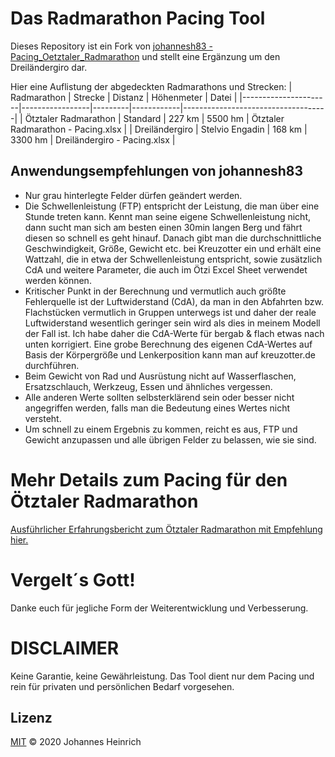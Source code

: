 # Das Radmarathon Pacing Tool

Dieses Repository ist ein Fork von [johannesh83 - Pacing_Oetztaler_Radmarathon](https://github.com/johannesh83/Pacing_Oetztaler_Radmarathon) und stellt eine Ergänzung um den Dreiländergiro dar.

Hier eine Auflistung der abgedeckten Radmarathons und Strecken:
| Radmarathon          | Strecke         | Distanz | Höhenmeter | Datei                              |
|----------------------|-----------------|---------|------------|------------------------------------|
| Ötztaler Radmarathon | Standard        | 227 km  | 5500 hm    | Ötztaler Radmarathon - Pacing.xlsx |
| Dreiländergiro       | Stelvio Engadin | 168 km  | 3300 hm    | Dreiländergiro - Pacing.xlsx       |


## Anwendungsempfehlungen von johannesh83

- Nur grau hinterlegte Felder dürfen geändert werden.
- Die Schwellenleistung (FTP) entspricht der Leistung, die man über eine Stunde treten kann. Kennt man seine eigene Schwellenleistung nicht, dann sucht man sich am besten einen 30min langen Berg und fährt diesen so schnell es geht hinauf. Danach gibt man die durchschnittliche Geschwindigkeit, Größe, Gewicht etc. bei Kreuzotter ein und erhält eine Wattzahl, die in etwa der Schwellenleistung entspricht, sowie zusätzlich CdA und weitere Parameter, die auch im Ötzi Excel Sheet verwendet werden können.
- Kritischer Punkt in der Berechnung und vermutlich auch größte Fehlerquelle ist der Luftwiderstand (CdA), da man in den Abfahrten bzw. Flachstücken vermutlich in Gruppen unterwegs ist und daher der reale Luftwiderstand wesentlich geringer sein wird als dies in meinem Modell der Fall ist. Ich habe daher die CdA-Werte für bergab & flach etwas nach unten korrigiert. Eine grobe Berechnung des eigenen CdA-Wertes auf Basis der Körpergröße und Lenkerposition kann man auf kreuzotter.de durchführen.
- Beim Gewicht von Rad und Ausrüstung nicht auf Wasserflaschen, Ersatzschlauch, Werkzeug, Essen und ähnliches vergessen.
- Alle anderen Werte sollten selbsterklärend sein oder besser nicht angegriffen werden, falls man die Bedeutung eines Wertes nicht versteht.
- Um schnell zu einem Ergebnis zu kommen, reicht es aus, FTP und Gewicht anzupassen und alle übrigen Felder zu belassen, wie sie sind.

# Mehr Details zum Pacing für den Ötztaler Radmarathon
[Ausführlicher Erfahrungsbericht zum Ötztaler Radmarathon mit Empfehlung hier.](https://www.johannesheinrich.de/posts/oetztaler-radmarathon-prognose/)

# Vergelt´s Gott!

Danke euch für jegliche Form der Weiterentwicklung und Verbesserung.

# DISCLAIMER

Keine Garantie, keine Gewährleistung. Das Tool dient nur dem Pacing und rein für privaten und persönlichen Bedarf vorgesehen.

Lizenz
-------
[MIT](https://github.com/johannesh83/Pacing_Oetztaler_Radmarathon/blob/main/LICENSE) &copy; 2020 Johannes Heinrich

